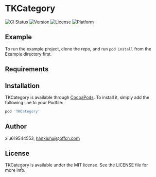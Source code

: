 
# TKCategory

[![CI Status](https://img.shields.io/travis/xiu619544553/TKCategory.svg?style=flat)](https://travis-ci.org/xiu619544553/TKCategory)
[![Version](https://img.shields.io/cocoapods/v/TKCategory.svg?style=flat)](https://cocoapods.org/pods/TKCategory)
[![License](https://img.shields.io/cocoapods/l/TKCategory.svg?style=flat)](https://cocoapods.org/pods/TKCategory)
[![Platform](https://img.shields.io/cocoapods/p/TKCategory.svg?style=flat)](https://cocoapods.org/pods/TKCategory)

## Example

To run the example project, clone the repo, and run `pod install` from the Example directory first.

## Requirements

## Installation

TKCategory is available through [CocoaPods](https://cocoapods.org). To install
it, simply add the following line to your Podfile:

```ruby
pod 'TKCategory'
```

## Author

xiu619544553, hanxiuhui@offcn.com

## License

TKCategory is available under the MIT license. See the LICENSE file for more info.
